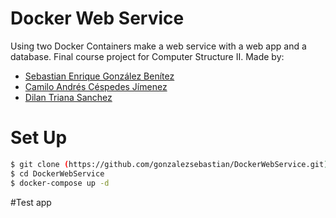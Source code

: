 # Docker Web Service
Using two Docker Containers make a web service with a web app and a database. 
Final course project for Computer Structure II.
Made by:
- [Sebastian Enrique González Benítez](https://github.com/gonzalezsebastian)
- [Camilo Andrés Céspedes Jímenez](https://github.com/Camilo-116)
- [Dilan Triana Sanchez](https://github.com/Tdilan395)

# Set Up
```sh
$ git clone (https://github.com/gonzalezsebastian/DockerWebService.git)
$ cd DockerWebService
$ docker-compose up -d
```
#Test app
